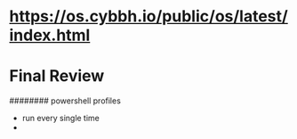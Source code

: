# https://os.cybbh.io/public/os/latest/index.html
# Final Review
######## powershell profiles
- run every single time
- 
